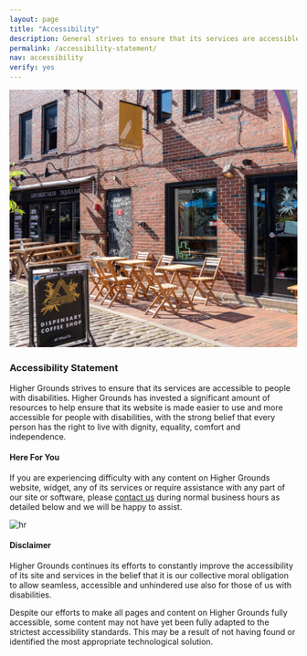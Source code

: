 ```yaml
---
layout: page
title: "Accessibility"
description: General strives to ensure that its services are accessible to people with disabilities. has invested a significant amount of resources to help ensure that its website is made easier to use and more accessible for people with disabilities.
permalink: /accessibility-statement/
nav: accessibility
verify: yes
---
```

<div class="container-fluid pt-md-0 py-sm-0 g-0">
    <div class="row g-0 text-green">
        <div class="col-md-12 col-lg-6">
            <img src="/assets/img/photos/exterior/entrance-2.jpg" alt="entrance" class="img-fluid mb-4 animate__animated animate__fadeIn">
        </div>
        <div class="col-md-12 col-lg-6 animate__animated animate__fadeIn pt-4 px-5">
            <h3 class="text-uppercase text-center fw-bold mt-4 mb-4">Accessibility Statement</h3>
            <p>Higher Grounds strives to ensure that its services are accessible to people with disabilities. Higher Grounds has invested a significant amount of resources to help ensure that its website is made easier to use and more accessible for people with disabilities, with the strong belief that every person has the right to live with dignity, equality, comfort and independence.</p>
            <h4 class="text-uppercase fw-bold mt-5 mb-4">Here For You</h4>
            <p>If you are experiencing difficulty with any content on Higher Grounds website, widget, any of its services or require assistance with any part of our site or software, please <a href="{{ 'contact/' | relative_url }}" alt="Contact Us">contact us</a> during normal business hours as detailed below and we will be happy to assist.</p>
            <img src="/assets/img/hr-line.png" alt="hr" class="py-4 pt-5 pb-5 img-fluid hr d-none d-sm-block">
            <h4 class="text-uppercase fw-bold mt-4 mb-4">Disclaimer</h4>
            <p>Higher Grounds continues its efforts to constantly improve the accessibility of its site and services in the belief that it is our collective moral obligation to allow seamless, accessible and unhindered use also for those of us with disabilities.</p>
            <p>Despite our efforts to make all pages and content on Higher Grounds fully accessible, some content may not have yet been fully adapted to the strictest accessibility standards. This may be a result of not having found or identified the most appropriate technological solution.</p>
        </div>
    </div>
</div>
